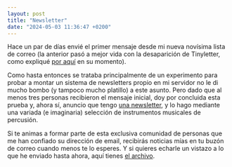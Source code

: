 ```yaml
---
layout: post
title: "Newsletter"
date: "2024-05-03 11:36:47 +0200"
---
```

Hace un par de días envié el primer mensaje desde mi nueva novísima lista de correo (la anterior pasó a mejor vida con la desaparición de Tinyletter, como expliqué [por aquí](/2023/12/29/el-fin-del-boletin) en su momento). 
<!-- more -->

Como hasta entonces se trataba principalmente de un experimento para probar a montar un sistema de newsletters propio en mi servidor no le di mucho bombo (y tampoco mucho platillo) a este asunto. Pero dado que al menos tres personas recibieron el mensaje inicial, doy por concluida esta prueba y, ahora sí, anuncio que tengo [una newsletter](/newsletter), y lo hago mediante una variada (e imaginaria) selección de instrumentos musicales de percusión.

Si te animas a formar parte de esta exclusiva comunidad de personas que me han confiado su dirección de email, recibirás noticias mías en tu buzón de correo cuando menos te lo esperes. Y si quieres echarle un vistazo a lo que  he enviado hasta ahora, aquí tienes [el archivo](/tags/newsletter).
